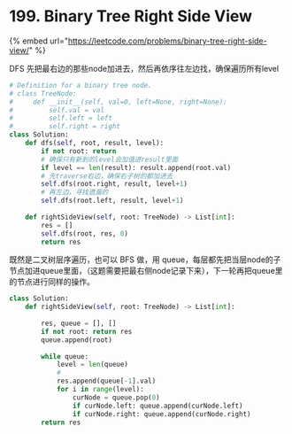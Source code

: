 # 199. Binary Tree Right Side View

{% embed url="https://leetcode.com/problems/binary-tree-right-side-view/" %}

DFS 先把最右边的那些node加进去，然后再依序往左边找，确保遍历所有level

```python
# Definition for a binary tree node.
# class TreeNode:
#     def __init__(self, val=0, left=None, right=None):
#         self.val = val
#         self.left = left
#         self.right = right
class Solution:
    def dfs(self, root, result, level):
        if not root: return
        # 确保只有新到的level会加值进result里面
        if level == len(result): result.append(root.val)
        # 先traverse右边，确保右子树的都加进去
        self.dfs(root.right, result, level+1)
        # 再左边，寻找遗漏的
        self.dfs(root.left, result, level+1)
    
    def rightSideView(self, root: TreeNode) -> List[int]:
        res = []
        self.dfs(root, res, 0)
        return res
```

既然是二叉树层序遍历，也可以 BFS 做，用 queue，每层都先把当层node的子节点加进queue里面，（这题需要把最右侧node记录下来），下一轮再把queue里的节点进行同样的操作。

```python
class Solution:
    def rightSideView(self, root: TreeNode) -> List[int]:
    
        res, queue = [], []
        if not root: return res
        queue.append(root)
        
        while queue:
            level = len(queue)
            # 
            res.append(queue[-1].val)
            for i in range(level):
                curNode = queue.pop(0)
                if curNode.left: queue.append(curNode.left)
                if curNode.right: queue.append(curNode.right)
        return res
```

